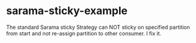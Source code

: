 # sarama-sticky-example
The standard Sarama sticky Strategy can NOT sticky on specified partition from start and not re-assign partition to other consumer. I fix it. 
